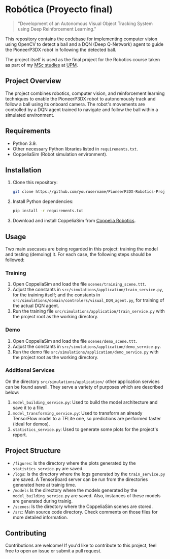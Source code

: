# Robótica (Proyecto final)

> "Development of an Autonomous Visual Object Tracking System using Deep Reinforcement Learning."

This repository contains the codebase for implementing computer vision using OpenCV to detect a ball and a DQN (Deep Q-Network) agent to guide the PioneerP3DX robot in following the detected ball.

The project itself is used as the final project for the Robotics course taken as part of my [MSc studies](https://www.fi.upm.es/?id=muii) at [UPM](https://www.upm.es).

## Project Overview

The project combines robotics, computer vision, and reinforcement learning techniques to enable the PioneerP3DX robot to autonomously track and follow a ball using its onboard camera. The robot's movements are controlled by a DQN agent trained to navigate and follow the ball within a simulated environment.

## Requirements

- Python 3.9.
- Other necessary Python libraries listed in `requirements.txt`.
- CoppeliaSim (Robot simulation environment).

## Installation

1. Clone this repository:
   ```bash
   git clone https://github.com/yourusername/PioneerP3DX-Robotics-Project.git
    ```
2. Install Python dependencies:
    ```bash
    pip install -r requirements.txt
    ```
3. Download and install CoppeliaSim from [Coppelia Robotics](https://www.coppeliarobotics.com).

## Usage

Two main usecases are being regarded in this project: training the model and testing (demoing) it. For each case, the following steps should be followed:

### Training

1. Open CoppeliaSim and load the file `scenes/training_scene.ttt`.
2. Adjust the constants in `src/simulations/application/train_service.py`, for the training itself; and the constants in `src/simulations/domain/controlers/visual_DQN_agent.py`, for training of the actual DQN agent.
3. Run the training file `src/simulations/application/train_service.py` with the project root as the working directory.

### Demo

1. Open CoppeliaSim and load the file `scenes/demo_scene.ttt`.
2. Adjust the constants in `src/simulations/application/demo_service.py`.
3. Run the demo file `src/simulations/application/demo_service.py` with the project root as the working directory.

### Additional Services

On the directory `src/simulations/application/` other application services can be found aswell. They serve a variety of purposes which are described below:
1. `model_building_service.py`: Used to build the model architecture and save it to a file.
2. `model_transforming_service.py`: Used to transform an already TensorFlow model to a TFLite one, so predictions are performed faster (ideal for demos).
3. `statistics_service.py`: Used to generate some plots for the project's report.

## Project Structure

- `/figures`: Is the directory where the plots generated by the `statistics_service.py` are saved.
- `/logs`: Is the directory where the logs generated by the `train_service.py` are saved. A TensorBoard server can be run from the directories generated here at trainig time.
- `/models` Is the directory where the models generated by the `model_building_service.py` are saved. Also, instances of these models are generated during trainig.
- `/scenes`: Is the directory where the CoppeliaSim scenes are stored.
- `/src`: Main source code directory. Check comments on those files for more detailed information.

## Contributing

Contributions are welcome! If you'd like to contribute to this project, feel free to open an issue or submit a pull request.